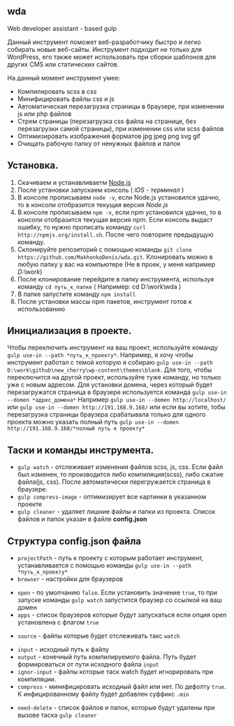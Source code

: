 wda
---
Web developer assistant - based gulp


Данный инструмент поможет веб-разработчику быстро и легко собирать новые веб-сайты. Инструмент подходит не только для WordPress, его также может использовать при сборки шаблонов для других CMS или статических сайтов.


На данный момент инструмент умее:
* Компилировать scss в css
* Минифицировать файлы css и js
* Автоматическая перезагрузка страницы в браузере, при изменении js или php файлов
* Стрем страницы (перезагрузка css файла на странице, без перезагрузки самой страницы), при изменении css или scss файлов
* Оптимизировать изображения форматов jpg jpeg png svg gif
* Очищать рабочую папку от ненужных файлов и папок


Установка.
---
1. Скачиваем и устанавливаетм [Node.js](https://nodejs.org/uk/)
2. После установки запускаем консоль ( *iOS - терминал* )
3. В консоле прописываем `node -v`, если Node.js установился удачно, то в консоли отобразится текущая версия *Node.js*
4. В консоле прописываем `npm -v`, если npm установился удачно, то в консоли отобразится текущая версия npm. Если консоль выдаст ошибку, то нужно прописать команду `curl http://npmjs.org/install.sh`. После чего повторите предыдущую команду.
5. Склонируйте репозиторий с помощью команды `git clone https://github.com/MakhonkoDenis/wda.git`. Клонировать можно в любую папку у вас на компьютере (Не в проек, у меня например *D:\work*)
6. После клонирование перейдите в папку инструмента, используя команду `cd путь_к_папке` ( Например: cd D:\work\wda )
7. В папке запустите команду `npm install`
8. После установки массы npm пакетов, инструмент готов к использованию


Инициализация в проекте.
---
Чтобы переключить инструмент на ваш проект, используйте команду `gulp use-in --path *путь_к_проекту*`.
Например, я хочу чтобы инструмент работал с темой которую я собираю `gulp use-in --path D:\work\github\new_cherry\wp-content\themes\blank`.
Для того, чтобы переключится на другой проект, используйте туже команду, но только уже с новым адресом.
Для установки домена, через который будет перезагружатся страница в браузере используется команда `gulp use-in --domen *адрес_домена*`
Например `gulp use-in --domen http://localhost/` или `gulp use-in --domen http://191.168.9.168/` или если вы хотите, тобы перезагрузка страницы браузера срабатывала только для одного проекта можно указать полный путь `gulp use-in --domen http://191.168.9.168/*полный путь к проекту*`


Таски и команды инструмента.
---
* `gulp watch` - отслеживает изменения файлов scss, js, css. Если файл был изменен, то производится либо компиляция(scss), либо сжатие файла(js, css). После автоматически перегружается страница в браузере.
* `gulp compress-image` - оптимизирует все картинки в указанном проекте
* `gulp cleaner` - удаляет лишние файлы и папки из проекта. Список файлов и папок указан в файле **config.json**

Структура **config.json** файла
---
* `projectPath` - путь к проекту с которым работает инструмент, устанавливается с помощью команды `gulp use-in --path *путь_к_проекту*`
* `browser` - настройки для браузеров
 - `open` - по умолчанию `false`. Если установить значение `true`, то при запуске команды `gulp watch` запустится браузер со ссылкой на ваш домен
 - `apps` - список браузеров которые будут запускаться если опция open установлена с флагом `true`
* `source` - файлы которые будет отслеживать такс `watch`
 - `input` - исходный путь к файлу
 - `output` - конечный путь компилируемого файла. Путь будет формироваться от пути исходного файла `input`
 - `ignor-input` - файлы которые таск watch будет игнорировать при компиляции.
 - `compress` - минифицировать исходный файл или нет. По дефолту `true`. К инфицированному файлу будет добавлен суффикс `.min`
* `need-delete` - список файлов и папок, которые будут удалены при вызове таска `gulp cleaner`
